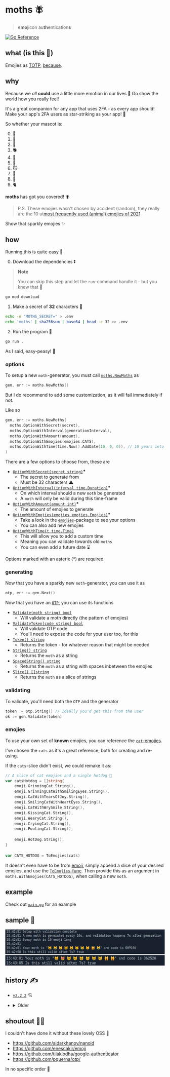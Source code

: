 # moths 🪰

> e**mo**jicon au**th**entication**s**

[![Go Reference](https://pkg.go.dev/badge/github.com/Mobilpadde/moths.svg)](https://pkg.go.dev/github.com/Mobilpadde/moths)

## what (is this 💩)

Emojies as [TOTP](https://rublon.com/blog/hotp-totp-difference/), [because](#why).

## why

Because we _all_ **could** use a little more emotion in our lives 🤗 Go show the world how you really feel!

It's a great companion for any app that uses 2FA - as every app should! Make your app's 2FA users as star-striking as your app! 🤩

So whether your mascot is:

0. 🦋
1. 🐰
2. 🐶
3. 🐕
4. 🐷
5. 🐥
6. 🐱
7. 🐣
8. 🐻
9. 🐈

**moths** has got you covered! 🪰

> P.S. These emojies wasn't chosen by accident (random), they really are the 10 ut[most frequently used (animal) emojies of 2021](https://home.unicode.org/emoji/emoji-frequency/)

Show that sparkly emojies ✨

## how

Running this is quite easy 💨

0. Download the dependencies ⏬

> **Note**
>
> You can skip this step and let the `run`-command handle it - but you knew that 🧠

```sh
go mod download
```

1. Make a secret of **32** characters 🔐

```sh
echo -n "MOTHS_SECRET=" > .env
echo 'moths' | sha256sum | base64 | head -c 32 >> .env
```

2. Run the program 🏃

```sh
go run .
```

As I said, easy-peasy! 💖

### options

To setup a new `moth`-generator, you must call [`moths.NewMoths`](moths/new.go#L9-L43) as

```go
gen, err := moths.NewMoths()
```

But I do recommend to add some customization, as it will fail immediately if not.

Like so

```go
gen, err := moths.NewMoths(
  moths.OptionWithSecret(secret),
  moths.OptionWithInterval(generationInterval),
  moths.OptionWithAmount(amount),
  moths.OptionWithEmojies(emojies.CATS),
  moths.OptionWithTime(time.Now().AddDate(10, 0, 0)), // 10 years into the future
)
```

There are a few options to choose from, these are

- [`OptionWithSecret(secret string)`](moths/options.go#L22-L38)**\***
  - The secret to generate from
  - Must be 32 characters ⚠
- [`OptionWithInterval(interval time.Duration)`](moths/options.go#L40-L49)**\***
  - On which interval should a new `moth` be generated
  - A `moth` will only be valid during this time-frame
- [`OptionWithAmount(amount int)`](moths/options.go#L51-L60)**\***
  - The amount of emojies to generate
- [`OptionWithEmojies(emojies emojies.Emojies)`](moths/options.go#L62-L71)**\***
  - Take a look in the [`emojies`](moths/emojies)-package to see your options
  - You can also add new emojies
- [`OptionWithTime(t time.Time)`](moths/options.go#L-L)
  - This will allow you to add a custom time
  - Meaning you can validate towards old `moths`
  - You can even add a future date ⌛

Options marked with an asterix (\*) are required

### generating

Now that you have a sparkly new `moth`-generator, you can use it as

```go
otp, err := gen.Next()
```

Now that you have an [`OTP`](moths/otp), you can use its functions

- [`Validate(moth string) bool`](moths/otp/validate.go#L3-L5)
  - Will validate a moth directly (the pattern of emojies)
- [`ValidateToken(code string) bool`](moths/otp/validate.go#L7-L9)
  - Will validate OTP code
  - You'll need to expose the code for your user too, for this
- [`Token() string`](moths/otp/config.go#L12-L14)
  - Returns the token - for whatever reason that might be needed
- [`String() string`](moths/otp/config.go#L16-L18)
  - Returns the `moth` as a string
- [`SpacedString() string`](moths/otp/config.go#L20-L22)
  - Returns the `moth` as a string with spaces inbetween the emojies
- [`Slice() []string`](moths/otp/config.go#L24-L26)
  - Returns the `moth` as a slice of strings

### validating

To validate, you'll need both the `OTP` and the generator

```go
token := otp.String() // Ideally you'd get this from the user
ok := gen.Validate(token)
```

### emojies

To use your own set of **known** emojies, you can reference the [`cat`-emojies](moths/emojies/cats.go).

I've chosen the `cats` as it's a great reference, both for creating and re-using.

If the `cats`-slice didn't exist, we could remake it as:

```go
// A slice of cat emojies and a single hotdog 🌭
var catsHotdog = []string{
	emoji.GrinningCat.String(),
	emoji.GrinningCatWithSmilingEyes.String(),
	emoji.CatWithTearsOfJoy.String(),
	emoji.SmilingCatWithHeartEyes.String(),
	emoji.CatWithWrySmile.String(),
	emoji.KissingCat.String(),
	emoji.WearyCat.String(),
	emoji.CryingCat.String(),
	emoji.PoutingCat.String(),

	emoji.HotDog.String(),
}

var CATS_HOTDOG = ToEmojies(cats)
```

It doesn't even have to be from [emoji](https://github.com/enescakir/emoji),
simply append a slice of your desired emojies, and use the [`ToEmojies`-func](moths/emojies/helper.go#L5-L19).
Then provide this as an argument in `moths.WithEmojies(CATS_HOTDOG)`, when calling a new `moth`.

## example

Check out [`main.go`](main.go) for an example

## sample 🤔

![First generation of a moth](./data/sample.png)
![Second generation of a moth](./data/sample2.png)

## history ✍

- [`v2.2.2`](https://github.com/Mobilpadde/moths/tree/v2.2.2) 💘

- <details>
    <summary>Older</summary>

  - [`v2.2.1`](https://github.com/Mobilpadde/moths/tree/v2.2.1)
  - [`v2.2.0`](https://github.com/Mobilpadde/moths/tree/v2.2.0)
  - [`v2.1.0`](https://github.com/Mobilpadde/moths/tree/v2.1.0)
  - [`v2.0.0`](https://github.com/Mobilpadde/moths/tree/v2.0.0)
  - [`v1.0.0`](https://github.com/Mobilpadde/moths/tree/v1.0.0)
  - [`v0.1.0`](https://github.com/Mobilpadde/moths/tree/v0.1)
  </details>

## shoutout 📢💨

I couldn't have done it without these lovely OSS 🦾

- <https://github.com/aidarkhanov/nanoid>
- <https://github.com/enescakir/emoji>
- <https://github.com/tilaklodha/google-authenticator>
- <https://github.com/pquerna/otp/>

In no specific order 🤷
